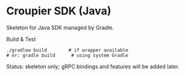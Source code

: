 # Croupier SDK (Java)

Skeleton for Java SDK managed by Gradle.

Build & Test
```
./gradlew build        # if wrapper available
# or: gradle build      # using system Gradle
```

Status: skeleton only; gRPC bindings and features will be added later.
